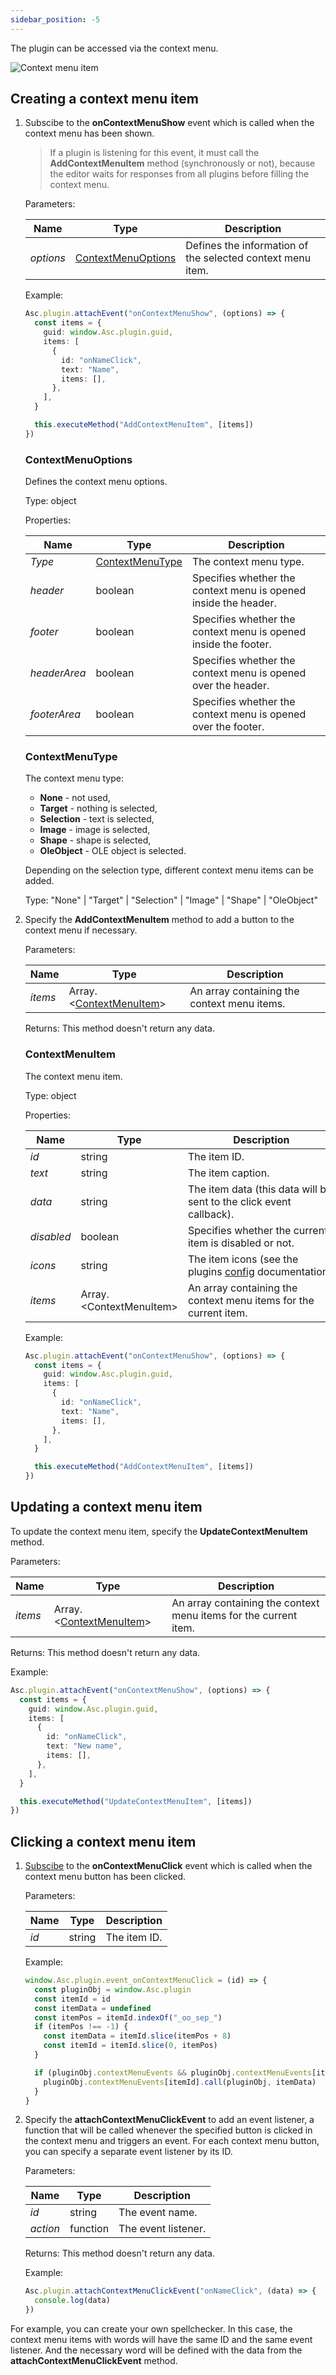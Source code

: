 ```yaml
---
sidebar_position: -5
---
```


The plugin can be accessed via the context menu.

![Context menu item](/assets/images/plugins/context-menu-item.png)

## Creating a context menu item

1. Subscibe to the **onContextMenuShow** event which is called when the context menu has been shown.

   > If a plugin is listening for this event, it must call the **AddContextMenuItem** method (synchronously or not), because the editor waits for responses from all plugins before filling the context menu.

   Parameters:

   | Name      | Type                                      | Description                                                |
   | --------- | ----------------------------------------- | ---------------------------------------------------------- |
   | *options* | [ContextMenuOptions](#contextmenuoptions) | Defines the information of the selected context menu item. |

   Example:

   ``` ts
   Asc.plugin.attachEvent("onContextMenuShow", (options) => {
     const items = {
       guid: window.Asc.plugin.guid,
       items: [
         {
           id: "onNameClick",
           text: "Name",
           items: [],
         },
       ],
     }

     this.executeMethod("AddContextMenuItem", [items])
   })
   ```

   ### ContextMenuOptions

   Defines the context menu options.

   Type: object

   Properties:

   | Name         | Type                                | Description                                                     |
   | ------------ | ----------------------------------- | --------------------------------------------------------------- |
   | *Type*       | [ContextMenuType](#contextmenutype) | The context menu type.                                          |
   | *header*     | boolean                             | Specifies whether the context menu is opened inside the header. |
   | *footer*     | boolean                             | Specifies whether the context menu is opened inside the footer. |
   | *headerArea* | boolean                             | Specifies whether the context menu is opened over the header.   |
   | *footerArea* | boolean                             | Specifies whether the context menu is opened over the footer.   |

   ### ContextMenuType

   The context menu type:

   - **None** - not used,
   - **Target** - nothing is selected,
   - **Selection** - text is selected,
   - **Image** - image is selected,
   - **Shape** - shape is selected,
   - **OleObject** - OLE object is selected.

   Depending on the selection type, different context menu items can be added.

   Type: "None" | "Target" | "Selection" | "Image" | "Shape" | "OleObject"

2. Specify the **AddContextMenuItem** method to add a button to the context menu if necessary.

   Parameters:

   | Name    | Type                                        | Description                                 |
   | ------- | ------------------------------------------- | ------------------------------------------- |
   | *items* | Array.\<[ContextMenuItem](#contextmenuitem)\> | An array containing the context menu items. |

   Returns: This method doesn't return any data.

   ### ContextMenuItem

   The context menu item.

   Type: object

   Properties:

   | Name       | Type                     | Description                                                                                 |
   | ---------- | ------------------------ | ------------------------------------------------------------------------------------------- |
   | *id*       | string                   | The item ID.                                                                                |
   | *text*     | string                   | The item caption.                                                                           |
   | *data*     | string                   | The item data (this data will be sent to the click event callback).                         |
   | *disabled* | boolean                  | Specifies whether the current item is disabled or not.                                      |
   | *icons*    | string                   | The item icons (see the plugins [config](../structure/manifest/manifest.md) documentation). |
   | *items*    | Array.\<ContextMenuItem\> | An array containing the context menu items for the current item.                            |

   Example:

   ``` ts
   Asc.plugin.attachEvent("onContextMenuShow", (options) => {
     const items = {
       guid: window.Asc.plugin.guid,
       items: [
         {
           id: "onNameClick",
           text: "Name",
           items: [],
         },
       ],
     }

     this.executeMethod("AddContextMenuItem", [items])
   })
   ```

## Updating a context menu item

To update the context menu item, specify the **UpdateContextMenuItem** method.

Parameters:

| Name    | Type                                        | Description                                                      |
| ------- | ------------------------------------------- | ---------------------------------------------------------------- |
| *items* | Array.\<[ContextMenuItem](#contextmenuitem)\> | An array containing the context menu items for the current item. |

Returns: This method doesn't return any data.

Example:

``` ts
Asc.plugin.attachEvent("onContextMenuShow", (options) => {
  const items = {
    guid: window.Asc.plugin.guid,
    items: [
      {
        id: "onNameClick",
        text: "New name",
        items: [],
      },
    ],
  }

  this.executeMethod("UpdateContextMenuItem", [items])
})
```

## Clicking a context menu item

1. [Subscibe](../Interacting%20with%20editors/overview/How%20to%20attach%20events.md) to the **onContextMenuClick** event which is called when the context menu button has been clicked.

   Parameters:

   | Name | Type   | Description  |
   | ---- | ------ | ------------ |
   | *id* | string | The item ID. |

   Example:

   ``` ts
   window.Asc.plugin.event_onContextMenuClick = (id) => {
     const pluginObj = window.Asc.plugin
     const itemId = id
     const itemData = undefined
     const itemPos = itemId.indexOf("_oo_sep_")
     if (itemPos !== -1) {
       const itemData = itemId.slice(itemPos + 8)
       const itemId = itemId.slice(0, itemPos)
     }

     if (pluginObj.contextMenuEvents && pluginObj.contextMenuEvents[itemId]) {
       pluginObj.contextMenuEvents[itemId].call(pluginObj, itemData)
     }
   }
   ```

2. Specify the **attachContextMenuClickEvent** to add an event listener, a function that will be called whenever the specified button is clicked in the context menu and triggers an event. For each context menu button, you can specify a separate event listener by its ID.

   Parameters:

   | Name     | Type     | Description         |
   | -------- | -------- | ------------------- |
   | *id*     | string   | The event name.     |
   | *action* | function | The event listener. |

   Returns: This method doesn't return any data.

   Example:

   ``` ts
   Asc.plugin.attachContextMenuClickEvent("onNameClick", (data) => {
     console.log(data)
   })
   ```

For example, you can create your own spellchecker. In this case, the context menu items with words will have the same ID and the same event listener. And the necessary word will be defined with the data from the **attachContextMenuClickEvent** method.
